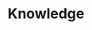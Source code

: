 ---
title: "Knowledge"

domain:
  grantedPower: |
    Add all _knowledge_ skills to your list of cleric class skills.

    You cast divination spells at +1 caster level.
  spells: |
    1. {% spell_link detect-secret-doors %}
    1. {% spell_link detect-thoughts %}
    1. {% spell_link clairaudience-clairvoyance %}
    1. {% spell_link divination %}
    1. {% spell_link true-seeing %}
    1. {% spell_link find-the-path %}
    1. {% spell_link legend-lore %}
    1. {% spell_link discern-location %}
    1. {% spell_link foresight %}
---